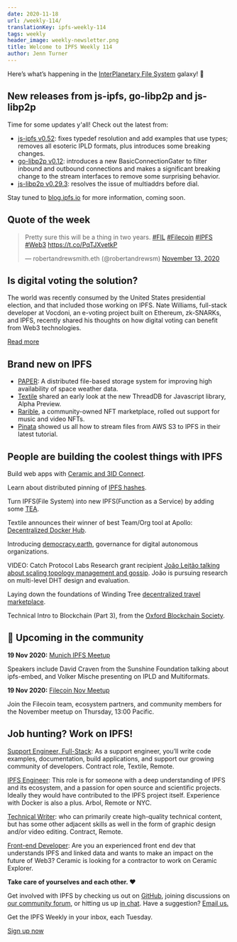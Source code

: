 ```yaml
---
date: 2020-11-18
url: /weekly-114/
translationKey: ipfs-weekly-114
tags: weekly
header_image: weekly-newsletter.png
title: Welcome to IPFS Weekly 114
author: Jenn Turner
---
```


Here’s what’s happening in the [InterPlanetary File System](https://ipfs.io/) galaxy! 🚀

## New releases from js-ipfs, go-libp2p and js-libp2p
Time for some updates y'all! Check out the latest from:

* [js-ipfs v0.52](https://github.com/ipfs/js-ipfs/releases/tag/ipfs%400.52.0): fixes typedef resolution and add examples that use types; removes all esoteric IPLD formats, plus introduces some breaking changes.
* [go-libp2p v0.12](https://github.com/libp2p/go-libp2p/releases/tag/v0.12.0): introduces a new BasicConnectionGater to filter inbound and outbound connections and makes a significant breaking change to the stream interfaces to remove some surprising behavior.
* [js-libp2p v0.29.3](https://github.com/libp2p/js-libp2p/releases/tag/v0.29.3): resolves the issue of multiaddrs before dial.

Stay tuned to [blog.ipfs.io](https://blog.ipfs.io/) for more information, coming soon.

## Quote of the week
<blockquote class="twitter-tweet"><p lang="en" dir="ltr">Pretty sure this will be a thing in two years. <a href="https://twitter.com/hashtag/FIL?src=hash&amp;ref_src=twsrc%5Etfw">#FIL</a> <a href="https://twitter.com/hashtag/Filecoin?src=hash&amp;ref_src=twsrc%5Etfw">#Filecoin</a> <a href="https://twitter.com/hashtag/IPFS?src=hash&amp;ref_src=twsrc%5Etfw">#IPFS</a> <a href="https://twitter.com/hashtag/Web3?src=hash&amp;ref_src=twsrc%5Etfw">#Web3</a> <a href="https://t.co/PqTJXvetkP">https://t.co/PqTJXvetkP</a></p>&mdash; robertandrewsmith.eth (@robertandrewsm) <a href="https://twitter.com/robertandrewsm/status/1327307937409327116?ref_src=twsrc%5Etfw">November 13, 2020</a></blockquote> 

## Is digital voting the solution?
The world was recently consumed by the United States presidential election, and that included those working on IPFS. Nate Williams, full-stack developer at Vocdoni, an e-voting project built on Ethereum, zk-SNARKs, and IPFS, recently shared his thoughts on how digital voting can benefit from Web3 technologies.

[Read more](https://www.coindesk.com/digital-voting-privacy-blockchain)

## Brand new on IPFS
* [PAPER](https://www.researchgate.net/publication/337450101_A_Distributed_File-Based_Storage_System_for_Improving_High_Availability_of_Space_Weather_Data): A distributed file-based storage system for improving high availability of space weather data. 
* [Textile](https://blog.textile.io/threaddb-for-javascript-alpha-preview/) shared an early look at the new ThreadDB for Javascript library, Alpha Preview. 
* [Rarible](https://twitter.com/rariblecom/status/1325859471332171783), a community-owned NFT marketplace, rolled out support for music and video NFTs.
* [Pinata](https://medium.com/pinata/stream-files-from-aws-s3-to-ipfs-a0e23ffb7ae5) showed us all how to stream files from AWS S3 to IPFS in their latest tutorial. 

## People are building the coolest things with IPFS
Build web apps with [Ceramic and 3ID Connect](https://medium.com/ceramic/tutorial-build-web-apps-with-ceramic-and-3id-connect-bd1353b8876a).

Learn about distributed pinning of [IPFS hashes](https://medium.com/avado-node/distributed-pinning-of-ipfs-hashes-a6a977f980d3).

Turn IPFS(File System) into new IPFS(Function as a Service) by adding some [TEA](https://medium.com/@pushbar/turn-ipfs-file-system-into-new-ipfs-function-as-a-service-by-adding-some-tea-ec1d97ce59e6).

Textile announces their winner of best Team/Org tool at Apollo: [Decentralized Docker Hub](https://blog.textile.io/apollo-ddocker-winner/).

Introducing [democracy.earth](https://democracy.earth/), governance for digital autonomous organizations.

VIDEO: Catch Protocol Labs Research grant recipient [João Leitão talking about scaling topology management and gossip](https://www.youtube.com/watch?v=jheTqE-aEe0&list=PLhuBigpl7lqu6xWpiXtbEzJQtlMH1tqoG&index=1). João is pursuing research on multi-level DHT design and evaluation.

Laying down the foundations of Winding Tree [decentralized travel marketplace](https://blog.windingtree.com/laying-down-the-foundations-of-winding-tree-decentralized-travel-marketplace-3007ac896f3f).

Technical Intro to Blockchain (Part 3), from the [Oxford Blockchain Society](https://oxfordblockchain.medium.com/technical-intro-to-blockchain-part-3-68a6dccc429e).

## 📆 Upcoming in the community

**19 Nov 2020:** [Munich IPFS Meetup](https://www.meetup.com/de-DE/Munich-IPFS-User-Group)

Speakers include David Craven from the Sunshine Foundation talking about ipfs-embed, and Volker Mische presenting on IPLD and Multiformats.

**19 Nov 2020:** [Filecoin Nov Meetup](https://www.meetup.com/Filecoin-San-Francisco/events/274375839/)

Join the Filecoin team, ecosystem partners, and community members for the November meetup on Thursday, 13:00 Pacific.

## Job hunting? Work on IPFS!

[Support Engineer, Full-Stack](https://textile.breezy.hr/p/b4aada03ce62-support-engineer-full-stack-contractor): As a support engineer, you’ll write code examples, documentation, build applications, and support our growing community of developers. Contract role, Textile, Remote.

[IPFS Engineer](https://authenticjobs.com/job/3315/arbol-inc-ipfs-engineer): This role is for someone with a deep understanding of IPFS and its ecosystem, and a passion for open source and scientific projects. Ideally they would have contributed to the IPFS project itself. Experience with Docker is also a plus. Arbol, Remote or NYC.

[Technical Writer](https://www.notion.so/Hiring-Technical-Writer-bc6a543f6bea40f28c06abfbfd810ea4): who can primarily create high-quality technical content, but has some other adjacent skills as well in the form of graphic design and/or video editing. Contract, Remote.

[Front-end Developer](https://twitter.com/ceramicnetwork/status/1305886402886995968): Are you an experienced front end dev that understands IPFS and linked data and wants to make an impact on the future of Web3? Ceramic is looking for a contractor to work on Ceramic Explorer.

**Take care of yourselves and each other. ❤️**

Get involved with IPFS by checking us out on [GitHub](https://github.com/ipfs), joining discussions on [our community forum](https://discuss.ipfs.io/), or hitting us up [in chat](https://riot.im/app/#/room/#ipfs:matrix.org). Have a suggestion? [Email us.](mailto:newsletter@ipfs.io)

Get the IPFS Weekly in your inbox, each Tuesday.
<p><a href="https://ipfs.us4.list-manage.com/subscribe?u=25473244c7d18b897f5a1ff6b&amp;id=cad54b2230" class="button button-primary">Sign up now</a></p>
